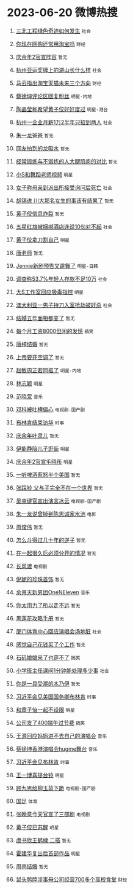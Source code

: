 # 2023-06-20 微博热搜 
1. [三北工程绿色奇迹如何发生](https://m.weibo.cn/search?containerid=100103type%3D1%26t%3D10%26q%3D%23%E4%B8%89%E5%8C%97%E5%B7%A5%E7%A8%8B%E7%BB%BF%E8%89%B2%E5%A5%87%E8%BF%B9%E5%A6%82%E4%BD%95%E5%8F%91%E7%94%9F%23&stream_entry_id=51&isnewpage=1&extparam=seat%3D1%26dgr%3D0%26stream_entry_id%3D51%26filter_type%3Drealtimehot%26c_type%3D51%26pos%3D0%26cate%3D10103%26display_time%3D1687208882%26pre_seqid%3D1687208882327027168195&luicode=10000011&lfid=106003type%3D25%26t%3D3%26disable_hot%3D1%26filter_type%3Drealtimehot) `社会` 

2. [你现在网购还常用淘宝吗](https://m.weibo.cn/search?containerid=100103type%3D1%26t%3D10%26q%3D%23%E4%BD%A0%E7%8E%B0%E5%9C%A8%E7%BD%91%E8%B4%AD%E8%BF%98%E5%B8%B8%E7%94%A8%E6%B7%98%E5%AE%9D%E5%90%97%23&stream_entry_id=31&isnewpage=1&extparam=seat%3D1%26q%3D%2523%25E4%25BD%25A0%25E7%258E%25B0%25E5%259C%25A8%25E7%25BD%2591%25E8%25B4%25AD%25E8%25BF%2598%25E5%25B8%25B8%25E7%2594%25A8%25E6%25B7%2598%25E5%25AE%259D%25E5%2590%2597%2523%26flag%3D2%26filter_type%3Drealtimehot%26pos%3D0%26dgr%3D0%26stream_entry_id%3D31%26band_rank%3D1%26lcate%3D5001%26realpos%3D1%26c_type%3D31%26cate%3D5001%26display_time%3D1687208882%26pre_seqid%3D1687208882327027168195&luicode=10000011&lfid=106003type%3D25%26t%3D3%26disable_hot%3D1%26filter_type%3Drealtimehot) `财经` 

3. [庆余年2官宣阵容](https://m.weibo.cn/search?containerid=100103type%3D1%26t%3D10%26q%3D%E5%BA%86%E4%BD%99%E5%B9%B42%E5%AE%98%E5%AE%A3%E9%98%B5%E5%AE%B9&stream_entry_id=31&isnewpage=1&extparam=seat%3D1%26q%3D%25E5%25BA%2586%25E4%25BD%2599%25E5%25B9%25B42%25E5%25AE%2598%25E5%25AE%25A3%25E9%2598%25B5%25E5%25AE%25B9%26flag%3D0%26filter_type%3Drealtimehot%26pos%3D1%26dgr%3D0%26stream_entry_id%3D31%26band_rank%3D2%26lcate%3D5001%26realpos%3D2%26c_type%3D31%26cate%3D5001%26display_time%3D1687208882%26pre_seqid%3D1687208882327027168195&luicode=10000011&lfid=106003type%3D25%26t%3D3%26disable_hot%3D1%26filter_type%3Drealtimehot) `暂无` 

4. [杭州亚运奖牌上的湖山长什么样](https://m.weibo.cn/search?containerid=100103type%3D1%26t%3D10%26q%3D%23%E6%9D%AD%E5%B7%9E%E4%BA%9A%E8%BF%90%E5%A5%96%E7%89%8C%E4%B8%8A%E7%9A%84%E6%B9%96%E5%B1%B1%E9%95%BF%E4%BB%80%E4%B9%88%E6%A0%B7%23&stream_entry_id=31&isnewpage=1&extparam=seat%3D1%26q%3D%2523%25E6%259D%25AD%25E5%25B7%259E%25E4%25BA%259A%25E8%25BF%2590%25E5%25A5%2596%25E7%2589%258C%25E4%25B8%258A%25E7%259A%2584%25E6%25B9%2596%25E5%25B1%25B1%25E9%2595%25BF%25E4%25BB%2580%25E4%25B9%2588%25E6%25A0%25B7%2523%26flag%3D0%26filter_type%3Drealtimehot%26pos%3D2%26dgr%3D0%26stream_entry_id%3D31%26band_rank%3D3%26lcate%3D5001%26realpos%3D3%26c_type%3D31%26cate%3D5001%26display_time%3D1687208882%26pre_seqid%3D1687208882327027168195&luicode=10000011&lfid=106003type%3D25%26t%3D3%26disable_hot%3D1%26filter_type%3Drealtimehot) `社会` 

5. [马云指出淘宝天猫未来三个方向](https://m.weibo.cn/search?containerid=100103type%3D1%26t%3D10%26q%3D%23%E9%A9%AC%E4%BA%91%E6%8C%87%E5%87%BA%E6%B7%98%E5%AE%9D%E5%A4%A9%E7%8C%AB%E6%9C%AA%E6%9D%A5%E4%B8%89%E4%B8%AA%E6%96%B9%E5%90%91%23&stream_entry_id=31&isnewpage=1&extparam=seat%3D1%26q%3D%2523%25E9%25A9%25AC%25E4%25BA%2591%25E6%258C%2587%25E5%2587%25BA%25E6%25B7%2598%25E5%25AE%259D%25E5%25A4%25A9%25E7%258C%25AB%25E6%259C%25AA%25E6%259D%25A5%25E4%25B8%2589%25E4%25B8%25AA%25E6%2596%25B9%25E5%2590%2591%2523%26flag%3D0%26filter_type%3Drealtimehot%26pos%3D3%26dgr%3D0%26stream_entry_id%3D31%26band_rank%3D4%26lcate%3D5001%26realpos%3D4%26c_type%3D31%26cate%3D5001%26display_time%3D1687208882%26pre_seqid%3D1687208882327027168195&luicode=10000011&lfid=106003type%3D25%26t%3D3%26disable_hot%3D1%26filter_type%3Drealtimehot) `财经` 

6. [蔡徐坤评论区回复粉丝](https://m.weibo.cn/search?containerid=100103type%3D1%26t%3D10%26q%3D%23%E8%94%A1%E5%BE%90%E5%9D%A4%E8%AF%84%E8%AE%BA%E5%8C%BA%E5%9B%9E%E5%A4%8D%E7%B2%89%E4%B8%9D%23&stream_entry_id=31&isnewpage=1&extparam=seat%3D1%26q%3D%2523%25E8%2594%25A1%25E5%25BE%2590%25E5%259D%25A4%25E8%25AF%2584%25E8%25AE%25BA%25E5%258C%25BA%25E5%259B%259E%25E5%25A4%258D%25E7%25B2%2589%25E4%25B8%259D%2523%26flag%3D16%26filter_type%3Drealtimehot%26pos%3D4%26dgr%3D0%26stream_entry_id%3D31%26band_rank%3D5%26lcate%3D5001%26realpos%3D5%26c_type%3D31%26cate%3D5001%26display_time%3D1687208882%26pre_seqid%3D1687208882327027168195&luicode=10000011&lfid=106003type%3D25%26t%3D3%26disable_hot%3D1%26filter_type%3Drealtimehot) `明星-内地` 

7. [陶晶莹称希望黄子佼好好度过](https://m.weibo.cn/search?containerid=100103type%3D1%26t%3D10%26q%3D%23%E9%99%B6%E6%99%B6%E8%8E%B9%E7%A7%B0%E5%B8%8C%E6%9C%9B%E9%BB%84%E5%AD%90%E4%BD%BC%E5%A5%BD%E5%A5%BD%E5%BA%A6%E8%BF%87%23&stream_entry_id=31&isnewpage=1&extparam=seat%3D1%26q%3D%2523%25E9%2599%25B6%25E6%2599%25B6%25E8%258E%25B9%25E7%25A7%25B0%25E5%25B8%258C%25E6%259C%259B%25E9%25BB%2584%25E5%25AD%2590%25E4%25BD%25BC%25E5%25A5%25BD%25E5%25A5%25BD%25E5%25BA%25A6%25E8%25BF%2587%2523%26flag%3D2%26filter_type%3Drealtimehot%26pos%3D5%26dgr%3D0%26stream_entry_id%3D31%26band_rank%3D6%26lcate%3D5001%26realpos%3D6%26c_type%3D31%26cate%3D5001%26display_time%3D1687208882%26pre_seqid%3D1687208882327027168195&luicode=10000011&lfid=106003type%3D25%26t%3D3%26disable_hot%3D1%26filter_type%3Drealtimehot) `明星-港台` 

8. [杭州一企业月薪1万2半年只招到两人](https://m.weibo.cn/search?containerid=100103type%3D1%26t%3D10%26q%3D%23%E6%9D%AD%E5%B7%9E%E4%B8%80%E4%BC%81%E4%B8%9A%E6%9C%88%E8%96%AA1%E4%B8%872%E5%8D%8A%E5%B9%B4%E5%8F%AA%E6%8B%9B%E5%88%B0%E4%B8%A4%E4%BA%BA%23&stream_entry_id=31&isnewpage=1&extparam=seat%3D1%26q%3D%2523%25E6%259D%25AD%25E5%25B7%259E%25E4%25B8%2580%25E4%25BC%2581%25E4%25B8%259A%25E6%259C%2588%25E8%2596%25AA1%25E4%25B8%25872%25E5%258D%258A%25E5%25B9%25B4%25E5%258F%25AA%25E6%258B%259B%25E5%2588%25B0%25E4%25B8%25A4%25E4%25BA%25BA%2523%26flag%3D0%26filter_type%3Drealtimehot%26pos%3D6%26dgr%3D0%26stream_entry_id%3D31%26band_rank%3D7%26lcate%3D5001%26realpos%3D7%26c_type%3D31%26cate%3D5001%26display_time%3D1687208882%26pre_seqid%3D1687208882327027168195&luicode=10000011&lfid=106003type%3D25%26t%3D3%26disable_hot%3D1%26filter_type%3Drealtimehot) `社会` 

9. [朱一龙爸爸](https://m.weibo.cn/search?containerid=100103type%3D1%26t%3D10%26q%3D%E6%9C%B1%E4%B8%80%E9%BE%99%E7%88%B8%E7%88%B8&stream_entry_id=31&isnewpage=1&extparam=seat%3D1%26q%3D%25E6%259C%25B1%25E4%25B8%2580%25E9%25BE%2599%25E7%2588%25B8%25E7%2588%25B8%26flag%3D16%26filter_type%3Drealtimehot%26pos%3D7%26dgr%3D0%26stream_entry_id%3D31%26band_rank%3D8%26lcate%3D5001%26realpos%3D8%26c_type%3D31%26cate%3D5001%26display_time%3D1687208882%26pre_seqid%3D1687208882327027168195&luicode=10000011&lfid=106003type%3D25%26t%3D3%26disable_hot%3D1%26filter_type%3Drealtimehot) `暂无` 

10. [网友拍到的龙吸水](https://m.weibo.cn/search?containerid=100103type%3D1%26t%3D10%26q%3D%E7%BD%91%E5%8F%8B%E6%8B%8D%E5%88%B0%E7%9A%84%E9%BE%99%E5%90%B8%E6%B0%B4&stream_entry_id=31&isnewpage=1&extparam=seat%3D1%26q%3D%25E7%25BD%2591%25E5%258F%258B%25E6%258B%258D%25E5%2588%25B0%25E7%259A%2584%25E9%25BE%2599%25E5%2590%25B8%25E6%25B0%25B4%26flag%3D0%26filter_type%3Drealtimehot%26pos%3D8%26dgr%3D0%26stream_entry_id%3D31%26band_rank%3D9%26lcate%3D5001%26realpos%3D9%26c_type%3D31%26cate%3D5001%26display_time%3D1687208882%26pre_seqid%3D1687208882327027168195&luicode=10000011&lfid=106003type%3D25%26t%3D3%26disable_hot%3D1%26filter_type%3Drealtimehot) `暂无` 

11. [经常锻炼与不锻炼的人大腿肌肉的对比](https://m.weibo.cn/search?containerid=100103type%3D1%26t%3D10%26q%3D%E7%BB%8F%E5%B8%B8%E9%94%BB%E7%82%BC%E4%B8%8E%E4%B8%8D%E9%94%BB%E7%82%BC%E7%9A%84%E4%BA%BA%E5%A4%A7%E8%85%BF%E8%82%8C%E8%82%89%E7%9A%84%E5%AF%B9%E6%AF%94&stream_entry_id=31&isnewpage=1&extparam=seat%3D1%26q%3D%25E7%25BB%258F%25E5%25B8%25B8%25E9%2594%25BB%25E7%2582%25BC%25E4%25B8%258E%25E4%25B8%258D%25E9%2594%25BB%25E7%2582%25BC%25E7%259A%2584%25E4%25BA%25BA%25E5%25A4%25A7%25E8%2585%25BF%25E8%2582%258C%25E8%2582%2589%25E7%259A%2584%25E5%25AF%25B9%25E6%25AF%2594%26flag%3D0%26filter_type%3Drealtimehot%26pos%3D9%26dgr%3D0%26stream_entry_id%3D31%26band_rank%3D10%26lcate%3D5001%26realpos%3D10%26c_type%3D31%26cate%3D5001%26display_time%3D1687208882%26pre_seqid%3D1687208882327027168195&luicode=10000011&lfid=106003type%3D25%26t%3D3%26disable_hot%3D1%26filter_type%3Drealtimehot) `暂无` 

12. [小S和舞蹈老师视频](https://m.weibo.cn/search?containerid=100103type%3D1%26t%3D10%26q%3D%23%E5%B0%8FS%E5%92%8C%E8%88%9E%E8%B9%88%E8%80%81%E5%B8%88%E8%A7%86%E9%A2%91%23&stream_entry_id=31&isnewpage=1&extparam=seat%3D1%26q%3D%2523%25E5%25B0%258FS%25E5%2592%258C%25E8%2588%259E%25E8%25B9%2588%25E8%2580%2581%25E5%25B8%2588%25E8%25A7%2586%25E9%25A2%2591%2523%26flag%3D2%26filter_type%3Drealtimehot%26pos%3D10%26dgr%3D0%26stream_entry_id%3D31%26band_rank%3D11%26lcate%3D5001%26realpos%3D11%26c_type%3D31%26cate%3D5001%26display_time%3D1687208882%26pre_seqid%3D1687208882327027168195&luicode=10000011&lfid=106003type%3D25%26t%3D3%26disable_hot%3D1%26filter_type%3Drealtimehot) `明星` 

13. [女子称母亲到派出所接受询问后死亡](https://m.weibo.cn/search?containerid=100103type%3D1%26t%3D10%26q%3D%23%E5%A5%B3%E5%AD%90%E7%A7%B0%E6%AF%8D%E4%BA%B2%E5%88%B0%E6%B4%BE%E5%87%BA%E6%89%80%E6%8E%A5%E5%8F%97%E8%AF%A2%E9%97%AE%E5%90%8E%E6%AD%BB%E4%BA%A1%23&stream_entry_id=31&isnewpage=1&extparam=seat%3D1%26q%3D%2523%25E5%25A5%25B3%25E5%25AD%2590%25E7%25A7%25B0%25E6%25AF%258D%25E4%25BA%25B2%25E5%2588%25B0%25E6%25B4%25BE%25E5%2587%25BA%25E6%2589%2580%25E6%258E%25A5%25E5%258F%2597%25E8%25AF%25A2%25E9%2597%25AE%25E5%2590%258E%25E6%25AD%25BB%25E4%25BA%25A1%2523%26flag%3D0%26filter_type%3Drealtimehot%26pos%3D11%26dgr%3D0%26stream_entry_id%3D31%26band_rank%3D12%26lcate%3D5001%26realpos%3D12%26c_type%3D31%26cate%3D5001%26display_time%3D1687208882%26pre_seqid%3D1687208882327027168195&luicode=10000011&lfid=106003type%3D25%26t%3D3%26disable_hot%3D1%26filter_type%3Drealtimehot) `社会` 

14. [胡锡进 川大那名女生的事该有结果了](https://m.weibo.cn/search?containerid=100103type%3D1%26t%3D10%26q%3D%E8%83%A1%E9%94%A1%E8%BF%9B+%E5%B7%9D%E5%A4%A7%E9%82%A3%E5%90%8D%E5%A5%B3%E7%94%9F%E7%9A%84%E4%BA%8B%E8%AF%A5%E6%9C%89%E7%BB%93%E6%9E%9C%E4%BA%86&stream_entry_id=31&isnewpage=1&extparam=seat%3D1%26q%3D%25E8%2583%25A1%25E9%2594%25A1%25E8%25BF%259B%2520%25E5%25B7%259D%25E5%25A4%25A7%25E9%2582%25A3%25E5%2590%258D%25E5%25A5%25B3%25E7%2594%259F%25E7%259A%2584%25E4%25BA%258B%25E8%25AF%25A5%25E6%259C%2589%25E7%25BB%2593%25E6%259E%259C%25E4%25BA%2586%26flag%3D0%26filter_type%3Drealtimehot%26pos%3D12%26dgr%3D0%26stream_entry_id%3D31%26band_rank%3D13%26lcate%3D5001%26realpos%3D13%26c_type%3D31%26cate%3D5001%26display_time%3D1687208882%26pre_seqid%3D1687208882327027168195&luicode=10000011&lfid=106003type%3D25%26t%3D3%26disable_hot%3D1%26filter_type%3Drealtimehot) `暂无` 

15. [黄子佼信息炸裂](https://m.weibo.cn/search?containerid=100103type%3D1%26t%3D10%26q%3D%E9%BB%84%E5%AD%90%E4%BD%BC%E4%BF%A1%E6%81%AF%E7%82%B8%E8%A3%82&stream_entry_id=31&isnewpage=1&extparam=seat%3D1%26q%3D%25E9%25BB%2584%25E5%25AD%2590%25E4%25BD%25BC%25E4%25BF%25A1%25E6%2581%25AF%25E7%2582%25B8%25E8%25A3%2582%26flag%3D2%26filter_type%3Drealtimehot%26pos%3D13%26dgr%3D0%26stream_entry_id%3D31%26band_rank%3D14%26lcate%3D5001%26realpos%3D14%26c_type%3D31%26cate%3D5001%26display_time%3D1687208882%26pre_seqid%3D1687208882327027168195&luicode=10000011&lfid=106003type%3D25%26t%3D3%26disable_hot%3D1%26filter_type%3Drealtimehot) `暂无` 

16. [五星红旗被捆绑酒店连说10句对不起](https://m.weibo.cn/search?containerid=100103type%3D1%26t%3D10%26q%3D%23%E4%BA%94%E6%98%9F%E7%BA%A2%E6%97%97%E8%A2%AB%E6%8D%86%E7%BB%91%E9%85%92%E5%BA%97%E8%BF%9E%E8%AF%B410%E5%8F%A5%E5%AF%B9%E4%B8%8D%E8%B5%B7%23&stream_entry_id=31&isnewpage=1&extparam=seat%3D1%26q%3D%2523%25E4%25BA%2594%25E6%2598%259F%25E7%25BA%25A2%25E6%2597%2597%25E8%25A2%25AB%25E6%258D%2586%25E7%25BB%2591%25E9%2585%2592%25E5%25BA%2597%25E8%25BF%259E%25E8%25AF%25B410%25E5%258F%25A5%25E5%25AF%25B9%25E4%25B8%258D%25E8%25B5%25B7%2523%26flag%3D0%26filter_type%3Drealtimehot%26pos%3D14%26dgr%3D0%26stream_entry_id%3D31%26band_rank%3D15%26lcate%3D5001%26realpos%3D15%26c_type%3D31%26cate%3D5001%26display_time%3D1687208882%26pre_seqid%3D1687208882327027168195&luicode=10000011&lfid=106003type%3D25%26t%3D3%26disable_hot%3D1%26filter_type%3Drealtimehot) `社会` 

17. [黄子佼拿刀割自己](https://m.weibo.cn/search?containerid=100103type%3D1%26t%3D10%26q%3D%23%E9%BB%84%E5%AD%90%E4%BD%BC%E6%8B%BF%E5%88%80%E5%89%B2%E8%87%AA%E5%B7%B1%23&stream_entry_id=31&isnewpage=1&extparam=seat%3D1%26q%3D%2523%25E9%25BB%2584%25E5%25AD%2590%25E4%25BD%25BC%25E6%258B%25BF%25E5%2588%2580%25E5%2589%25B2%25E8%2587%25AA%25E5%25B7%25B1%2523%26flag%3D0%26filter_type%3Drealtimehot%26pos%3D15%26dgr%3D0%26stream_entry_id%3D31%26band_rank%3D16%26lcate%3D5001%26realpos%3D16%26c_type%3D31%26cate%3D5001%26display_time%3D1687208882%26pre_seqid%3D1687208882327027168195&luicode=10000011&lfid=106003type%3D25%26t%3D3%26disable_hot%3D1%26filter_type%3Drealtimehot) `明星` 

18. [唐老师](https://m.weibo.cn/search?containerid=100103type%3D1%26t%3D10%26q%3D%E5%94%90%E8%80%81%E5%B8%88&stream_entry_id=31&isnewpage=1&extparam=seat%3D1%26q%3D%25E5%2594%2590%25E8%2580%2581%25E5%25B8%2588%26flag%3D2%26filter_type%3Drealtimehot%26pos%3D16%26dgr%3D0%26stream_entry_id%3D31%26band_rank%3D17%26lcate%3D5001%26realpos%3D17%26c_type%3D31%26cate%3D5001%26display_time%3D1687208882%26pre_seqid%3D1687208882327027168195&luicode=10000011&lfid=106003type%3D25%26t%3D3%26disable_hot%3D1%26filter_type%3Drealtimehot) `暂无` 

19. [Jennie新剧预告又跳舞了](https://m.weibo.cn/search?containerid=100103type%3D1%26t%3D10%26q%3D%23Jennie%E6%96%B0%E5%89%A7%E9%A2%84%E5%91%8A%E5%8F%88%E8%B7%B3%E8%88%9E%E4%BA%86%23&stream_entry_id=31&isnewpage=1&extparam=seat%3D1%26q%3D%2523Jennie%25E6%2596%25B0%25E5%2589%25A7%25E9%25A2%2584%25E5%2591%258A%25E5%258F%2588%25E8%25B7%25B3%25E8%2588%259E%25E4%25BA%2586%2523%26flag%3D0%26filter_type%3Drealtimehot%26pos%3D17%26dgr%3D0%26stream_entry_id%3D31%26band_rank%3D18%26lcate%3D5001%26realpos%3D18%26c_type%3D31%26cate%3D5001%26display_time%3D1687208882%26pre_seqid%3D1687208882327027168195&luicode=10000011&lfid=106003type%3D25%26t%3D3%26disable_hot%3D1%26filter_type%3Drealtimehot) `明星-日韩` 

20. [调查称53.7%年轻人存款不足10万](https://m.weibo.cn/search?containerid=100103type%3D1%26t%3D10%26q%3D%23%E8%B0%83%E6%9F%A5%E7%A7%B053.7%25%E5%B9%B4%E8%BD%BB%E4%BA%BA%E5%AD%98%E6%AC%BE%E4%B8%8D%E8%B6%B310%E4%B8%87%23&stream_entry_id=31&isnewpage=1&extparam=seat%3D1%26q%3D%2523%25E8%25B0%2583%25E6%259F%25A5%25E7%25A7%25B053.7%2525%25E5%25B9%25B4%25E8%25BD%25BB%25E4%25BA%25BA%25E5%25AD%2598%25E6%25AC%25BE%25E4%25B8%258D%25E8%25B6%25B310%25E4%25B8%2587%2523%26flag%3D0%26filter_type%3Drealtimehot%26pos%3D18%26dgr%3D0%26stream_entry_id%3D31%26band_rank%3D19%26lcate%3D5001%26realpos%3D19%26c_type%3D31%26cate%3D5001%26display_time%3D1687208882%26pre_seqid%3D1687208882327027168195&luicode=10000011&lfid=106003type%3D25%26t%3D3%26disable_hot%3D1%26filter_type%3Drealtimehot) `社会` 

21. [大S工作室回应吸毒指控](https://m.weibo.cn/search?containerid=100103type%3D1%26t%3D10%26q%3D%23%E5%A4%A7S%E5%B7%A5%E4%BD%9C%E5%AE%A4%E5%9B%9E%E5%BA%94%E5%90%B8%E6%AF%92%E6%8C%87%E6%8E%A7%23&stream_entry_id=31&isnewpage=1&extparam=seat%3D1%26q%3D%2523%25E5%25A4%25A7S%25E5%25B7%25A5%25E4%25BD%259C%25E5%25AE%25A4%25E5%259B%259E%25E5%25BA%2594%25E5%2590%25B8%25E6%25AF%2592%25E6%258C%2587%25E6%258E%25A7%2523%26flag%3D2%26filter_type%3Drealtimehot%26pos%3D19%26dgr%3D0%26stream_entry_id%3D31%26band_rank%3D20%26lcate%3D5001%26realpos%3D20%26c_type%3D31%26cate%3D5001%26display_time%3D1687208882%26pre_seqid%3D1687208882327027168195&luicode=10000011&lfid=106003type%3D25%26t%3D3%26disable_hot%3D1%26filter_type%3Drealtimehot) `明星` 

22. [澳大利亚一男子持刀入室抢劫被奸杀](https://m.weibo.cn/search?containerid=100103type%3D1%26t%3D10%26q%3D%23%E6%BE%B3%E5%A4%A7%E5%88%A9%E4%BA%9A%E4%B8%80%E7%94%B7%E5%AD%90%E6%8C%81%E5%88%80%E5%85%A5%E5%AE%A4%E6%8A%A2%E5%8A%AB%E8%A2%AB%E5%A5%B8%E6%9D%80%23&stream_entry_id=31&isnewpage=1&extparam=seat%3D1%26q%3D%2523%25E6%25BE%25B3%25E5%25A4%25A7%25E5%2588%25A9%25E4%25BA%259A%25E4%25B8%2580%25E7%2594%25B7%25E5%25AD%2590%25E6%258C%2581%25E5%2588%2580%25E5%2585%25A5%25E5%25AE%25A4%25E6%258A%25A2%25E5%258A%25AB%25E8%25A2%25AB%25E5%25A5%25B8%25E6%259D%2580%2523%26flag%3D0%26filter_type%3Drealtimehot%26pos%3D20%26dgr%3D0%26stream_entry_id%3D31%26band_rank%3D21%26lcate%3D5001%26realpos%3D21%26c_type%3D31%26cate%3D5001%26display_time%3D1687208882%26pre_seqid%3D1687208882327027168195&luicode=10000011&lfid=106003type%3D25%26t%3D3%26disable_hot%3D1%26filter_type%3Drealtimehot) `社会` 

23. [结婚五年面相都变了](https://m.weibo.cn/search?containerid=100103type%3D1%26t%3D10%26q%3D%E7%BB%93%E5%A9%9A%E4%BA%94%E5%B9%B4%E9%9D%A2%E7%9B%B8%E9%83%BD%E5%8F%98%E4%BA%86&stream_entry_id=31&isnewpage=1&extparam=seat%3D1%26q%3D%25E7%25BB%2593%25E5%25A9%259A%25E4%25BA%2594%25E5%25B9%25B4%25E9%259D%25A2%25E7%259B%25B8%25E9%2583%25BD%25E5%258F%2598%25E4%25BA%2586%26flag%3D0%26filter_type%3Drealtimehot%26pos%3D21%26dgr%3D0%26stream_entry_id%3D31%26band_rank%3D22%26lcate%3D5001%26realpos%3D22%26c_type%3D31%26cate%3D5001%26display_time%3D1687208882%26pre_seqid%3D1687208882327027168195&luicode=10000011&lfid=106003type%3D25%26t%3D3%26disable_hot%3D1%26filter_type%3Drealtimehot) `暂无` 

24. [每个月工资8000但闲的发慌](https://m.weibo.cn/search?containerid=100103type%3D1%26t%3D10%26q%3D%23%E6%AF%8F%E4%B8%AA%E6%9C%88%E5%B7%A5%E8%B5%848000%E4%BD%86%E9%97%B2%E7%9A%84%E5%8F%91%E6%85%8C%23&stream_entry_id=31&isnewpage=1&extparam=seat%3D1%26q%3D%2523%25E6%25AF%258F%25E4%25B8%25AA%25E6%259C%2588%25E5%25B7%25A5%25E8%25B5%25848000%25E4%25BD%2586%25E9%2597%25B2%25E7%259A%2584%25E5%258F%2591%25E6%2585%258C%2523%26flag%3D0%26filter_type%3Drealtimehot%26pos%3D22%26dgr%3D0%26stream_entry_id%3D31%26band_rank%3D23%26lcate%3D5001%26realpos%3D23%26c_type%3D31%26cate%3D5001%26display_time%3D1687208882%26pre_seqid%3D1687208882327027168195&luicode=10000011&lfid=106003type%3D25%26t%3D3%26disable_hot%3D1%26filter_type%3Drealtimehot) `搞笑` 

25. [唐梓结婚](https://m.weibo.cn/search?containerid=100103type%3D1%26t%3D10%26q%3D%E5%94%90%E6%A2%93%E7%BB%93%E5%A9%9A&stream_entry_id=31&isnewpage=1&extparam=seat%3D1%26q%3D%25E5%2594%2590%25E6%25A2%2593%25E7%25BB%2593%25E5%25A9%259A%26flag%3D0%26filter_type%3Drealtimehot%26pos%3D23%26dgr%3D0%26stream_entry_id%3D31%26band_rank%3D24%26lcate%3D5001%26realpos%3D24%26c_type%3D31%26cate%3D5001%26display_time%3D1687208882%26pre_seqid%3D1687208882327027168195&luicode=10000011&lfid=106003type%3D25%26t%3D3%26disable_hot%3D1%26filter_type%3Drealtimehot) `暂无` 

26. [上帝要开空调了](https://m.weibo.cn/search?containerid=100103type%3D1%26t%3D10%26q%3D%E4%B8%8A%E5%B8%9D%E8%A6%81%E5%BC%80%E7%A9%BA%E8%B0%83%E4%BA%86&stream_entry_id=31&isnewpage=1&extparam=seat%3D1%26q%3D%25E4%25B8%258A%25E5%25B8%259D%25E8%25A6%2581%25E5%25BC%2580%25E7%25A9%25BA%25E8%25B0%2583%25E4%25BA%2586%26flag%3D0%26filter_type%3Drealtimehot%26pos%3D24%26dgr%3D0%26stream_entry_id%3D31%26band_rank%3D25%26lcate%3D5001%26realpos%3D25%26c_type%3D31%26cate%3D5001%26display_time%3D1687208882%26pre_seqid%3D1687208882327027168195&luicode=10000011&lfid=106003type%3D25%26t%3D3%26disable_hot%3D1%26filter_type%3Drealtimehot) `暂无` 

27. [赵敏周芷若同框了](https://m.weibo.cn/search?containerid=100103type%3D1%26t%3D10%26q%3D%23%E8%B5%B5%E6%95%8F%E5%91%A8%E8%8A%B7%E8%8B%A5%E5%90%8C%E6%A1%86%E4%BA%86%23&stream_entry_id=31&isnewpage=1&extparam=seat%3D1%26q%3D%2523%25E8%25B5%25B5%25E6%2595%258F%25E5%2591%25A8%25E8%258A%25B7%25E8%258B%25A5%25E5%2590%258C%25E6%25A1%2586%25E4%25BA%2586%2523%26flag%3D0%26filter_type%3Drealtimehot%26pos%3D25%26dgr%3D0%26stream_entry_id%3D31%26band_rank%3D26%26lcate%3D5001%26realpos%3D26%26c_type%3D31%26cate%3D5001%26display_time%3D1687208882%26pre_seqid%3D1687208882327027168195&luicode=10000011&lfid=106003type%3D25%26t%3D3%26disable_hot%3D1%26filter_type%3Drealtimehot) `明星-内地` 

28. [林志颖](https://m.weibo.cn/search?containerid=100103type%3D1%26t%3D10%26q%3D%E6%9E%97%E5%BF%97%E9%A2%96&stream_entry_id=31&isnewpage=1&extparam=seat%3D1%26q%3D%25E6%259E%2597%25E5%25BF%2597%25E9%25A2%2596%26flag%3D0%26filter_type%3Drealtimehot%26pos%3D26%26dgr%3D0%26stream_entry_id%3D31%26band_rank%3D27%26lcate%3D5001%26realpos%3D27%26c_type%3D31%26cate%3D5001%26display_time%3D1687208882%26pre_seqid%3D1687208882327027168195&luicode=10000011&lfid=106003type%3D25%26t%3D3%26disable_hot%3D1%26filter_type%3Drealtimehot) `明星` 

29. [范晓萱](https://m.weibo.cn/search?containerid=100103type%3D1%26t%3D10%26q%3D%E8%8C%83%E6%99%93%E8%90%B1&stream_entry_id=31&isnewpage=1&extparam=seat%3D1%26q%3D%25E8%258C%2583%25E6%2599%2593%25E8%2590%25B1%26flag%3D0%26filter_type%3Drealtimehot%26pos%3D27%26dgr%3D0%26stream_entry_id%3D31%26band_rank%3D28%26lcate%3D5001%26realpos%3D28%26c_type%3D31%26cate%3D5001%26display_time%3D1687208882%26pre_seqid%3D1687208882327027168195&luicode=10000011&lfid=106003type%3D25%26t%3D3%26disable_hot%3D1%26filter_type%3Drealtimehot) `音乐` 

30. [邓科被吐槽偏心](https://m.weibo.cn/search?containerid=100103type%3D1%26t%3D10%26q%3D%23%E9%82%93%E7%A7%91%E8%A2%AB%E5%90%90%E6%A7%BD%E5%81%8F%E5%BF%83%23&stream_entry_id=31&isnewpage=1&extparam=seat%3D1%26q%3D%2523%25E9%2582%2593%25E7%25A7%2591%25E8%25A2%25AB%25E5%2590%2590%25E6%25A7%25BD%25E5%2581%258F%25E5%25BF%2583%2523%26flag%3D0%26filter_type%3Drealtimehot%26pos%3D28%26dgr%3D0%26stream_entry_id%3D31%26band_rank%3D29%26lcate%3D5001%26realpos%3D29%26c_type%3D31%26cate%3D5001%26display_time%3D1687208882%26pre_seqid%3D1687208882327027168195&luicode=10000011&lfid=106003type%3D25%26t%3D3%26disable_hot%3D1%26filter_type%3Drealtimehot) `电视剧-国产剧` 

31. [布林肯结束访华](https://m.weibo.cn/search?containerid=100103type%3D1%26t%3D10%26q%3D%23%E5%B8%83%E6%9E%97%E8%82%AF%E7%BB%93%E6%9D%9F%E8%AE%BF%E5%8D%8E%23&stream_entry_id=31&isnewpage=1&extparam=seat%3D1%26q%3D%2523%25E5%25B8%2583%25E6%259E%2597%25E8%2582%25AF%25E7%25BB%2593%25E6%259D%259F%25E8%25AE%25BF%25E5%258D%258E%2523%26flag%3D0%26filter_type%3Drealtimehot%26pos%3D29%26dgr%3D0%26stream_entry_id%3D31%26band_rank%3D30%26lcate%3D5001%26realpos%3D30%26c_type%3D31%26cate%3D5001%26display_time%3D1687208882%26pre_seqid%3D1687208882327027168195&luicode=10000011&lfid=106003type%3D25%26t%3D3%26disable_hot%3D1%26filter_type%3Drealtimehot) `时事` 

32. [庆余年叶灵儿](https://m.weibo.cn/search?containerid=100103type%3D1%26t%3D10%26q%3D%E5%BA%86%E4%BD%99%E5%B9%B4%E5%8F%B6%E7%81%B5%E5%84%BF&stream_entry_id=31&isnewpage=1&extparam=seat%3D1%26q%3D%25E5%25BA%2586%25E4%25BD%2599%25E5%25B9%25B4%25E5%258F%25B6%25E7%2581%25B5%25E5%2584%25BF%26flag%3D0%26filter_type%3Drealtimehot%26pos%3D30%26dgr%3D0%26stream_entry_id%3D31%26band_rank%3D31%26lcate%3D5001%26realpos%3D31%26c_type%3D31%26cate%3D5001%26display_time%3D1687208882%26pre_seqid%3D1687208882327027168195&luicode=10000011&lfid=106003type%3D25%26t%3D3%26disable_hot%3D1%26filter_type%3Drealtimehot) `暂无` 

33. [伊能静陪儿子逛街](https://m.weibo.cn/search?containerid=100103type%3D1%26t%3D10%26q%3D%23%E4%BC%8A%E8%83%BD%E9%9D%99%E9%99%AA%E5%84%BF%E5%AD%90%E9%80%9B%E8%A1%97%23&stream_entry_id=31&isnewpage=1&extparam=seat%3D1%26q%3D%2523%25E4%25BC%258A%25E8%2583%25BD%25E9%259D%2599%25E9%2599%25AA%25E5%2584%25BF%25E5%25AD%2590%25E9%2580%259B%25E8%25A1%2597%2523%26flag%3D0%26filter_type%3Drealtimehot%26pos%3D31%26dgr%3D0%26stream_entry_id%3D31%26band_rank%3D32%26lcate%3D5001%26realpos%3D32%26c_type%3D31%26cate%3D5001%26display_time%3D1687208882%26pre_seqid%3D1687208882327027168195&luicode=10000011&lfid=106003type%3D25%26t%3D3%26disable_hot%3D1%26filter_type%3Drealtimehot) `明星` 

34. [庆余年2官宣毛晓彤](https://m.weibo.cn/search?containerid=100103type%3D1%26t%3D10%26q%3D%23%E5%BA%86%E4%BD%99%E5%B9%B42%E5%AE%98%E5%AE%A3%E6%AF%9B%E6%99%93%E5%BD%A4%23&stream_entry_id=31&isnewpage=1&extparam=seat%3D1%26q%3D%2523%25E5%25BA%2586%25E4%25BD%2599%25E5%25B9%25B42%25E5%25AE%2598%25E5%25AE%25A3%25E6%25AF%259B%25E6%2599%2593%25E5%25BD%25A4%2523%26flag%3D0%26filter_type%3Drealtimehot%26pos%3D32%26dgr%3D0%26stream_entry_id%3D31%26band_rank%3D33%26lcate%3D5001%26realpos%3D33%26c_type%3D31%26cate%3D5001%26display_time%3D1687208882%26pre_seqid%3D1687208882327027168195&luicode=10000011&lfid=106003type%3D25%26t%3D3%26disable_hot%3D1%26filter_type%3Drealtimehot) `明星` 

35. [一听啤酒惹怒半个美国](https://m.weibo.cn/search?containerid=100103type%3D1%26t%3D10%26q%3D%E4%B8%80%E5%90%AC%E5%95%A4%E9%85%92%E6%83%B9%E6%80%92%E5%8D%8A%E4%B8%AA%E7%BE%8E%E5%9B%BD&stream_entry_id=31&isnewpage=1&extparam=seat%3D1%26q%3D%25E4%25B8%2580%25E5%2590%25AC%25E5%2595%25A4%25E9%2585%2592%25E6%2583%25B9%25E6%2580%2592%25E5%258D%258A%25E4%25B8%25AA%25E7%25BE%258E%25E5%259B%25BD%26flag%3D0%26filter_type%3Drealtimehot%26pos%3D33%26dgr%3D0%26stream_entry_id%3D31%26band_rank%3D34%26lcate%3D5001%26realpos%3D34%26c_type%3D31%26cate%3D5001%26display_time%3D1687208882%26pre_seqid%3D1687208882327027168195&luicode=10000011&lfid=106003type%3D25%26t%3D3%26disable_hot%3D1%26filter_type%3Drealtimehot) `暂无` 

36. [张踩铃 父与子完全不在一个世界](https://m.weibo.cn/search?containerid=100103type%3D1%26t%3D10%26q%3D%E5%BC%A0%E8%B8%A9%E9%93%83+%E7%88%B6%E4%B8%8E%E5%AD%90%E5%AE%8C%E5%85%A8%E4%B8%8D%E5%9C%A8%E4%B8%80%E4%B8%AA%E4%B8%96%E7%95%8C&stream_entry_id=31&isnewpage=1&extparam=seat%3D1%26q%3D%25E5%25BC%25A0%25E8%25B8%25A9%25E9%2593%2583%2520%25E7%2588%25B6%25E4%25B8%258E%25E5%25AD%2590%25E5%25AE%258C%25E5%2585%25A8%25E4%25B8%258D%25E5%259C%25A8%25E4%25B8%2580%25E4%25B8%25AA%25E4%25B8%2596%25E7%2595%258C%26flag%3D0%26filter_type%3Drealtimehot%26pos%3D34%26dgr%3D0%26stream_entry_id%3D31%26band_rank%3D35%26lcate%3D5001%26realpos%3D35%26c_type%3D31%26cate%3D5001%26display_time%3D1687208882%26pre_seqid%3D1687208882327027168195&luicode=10000011&lfid=106003type%3D25%26t%3D3%26disable_hot%3D1%26filter_type%3Drealtimehot) `暂无` 

37. [吴幸键官宣出演言冰云](https://m.weibo.cn/search?containerid=100103type%3D1%26t%3D10%26q%3D%23%E5%90%B4%E5%B9%B8%E9%94%AE%E5%AE%98%E5%AE%A3%E5%87%BA%E6%BC%94%E8%A8%80%E5%86%B0%E4%BA%91%23&stream_entry_id=31&isnewpage=1&extparam=seat%3D1%26q%3D%2523%25E5%2590%25B4%25E5%25B9%25B8%25E9%2594%25AE%25E5%25AE%2598%25E5%25AE%25A3%25E5%2587%25BA%25E6%25BC%2594%25E8%25A8%2580%25E5%2586%25B0%25E4%25BA%2591%2523%26flag%3D0%26filter_type%3Drealtimehot%26pos%3D35%26dgr%3D0%26stream_entry_id%3D31%26band_rank%3D36%26lcate%3D5001%26realpos%3D36%26c_type%3D31%26cate%3D5001%26display_time%3D1687208882%26pre_seqid%3D1687208882327027168195&luicode=10000011&lfid=106003type%3D25%26t%3D3%26disable_hot%3D1%26filter_type%3Drealtimehot) `电视剧-国产剧` 

38. [朱一龙说曾掉到陈思诚家水池](https://m.weibo.cn/search?containerid=100103type%3D1%26t%3D10%26q%3D%23%E6%9C%B1%E4%B8%80%E9%BE%99%E8%AF%B4%E6%9B%BE%E6%8E%89%E5%88%B0%E9%99%88%E6%80%9D%E8%AF%9A%E5%AE%B6%E6%B0%B4%E6%B1%A0%23&stream_entry_id=31&isnewpage=1&extparam=seat%3D1%26q%3D%2523%25E6%259C%25B1%25E4%25B8%2580%25E9%25BE%2599%25E8%25AF%25B4%25E6%259B%25BE%25E6%258E%2589%25E5%2588%25B0%25E9%2599%2588%25E6%2580%259D%25E8%25AF%259A%25E5%25AE%25B6%25E6%25B0%25B4%25E6%25B1%25A0%2523%26flag%3D0%26filter_type%3Drealtimehot%26pos%3D36%26dgr%3D0%26stream_entry_id%3D31%26band_rank%3D37%26lcate%3D5001%26realpos%3D37%26c_type%3D31%26cate%3D5001%26display_time%3D1687208882%26pre_seqid%3D1687208882327027168195&luicode=10000011&lfid=106003type%3D25%26t%3D3%26disable_hot%3D1%26filter_type%3Drealtimehot) `电影` 

39. [周俊伟](https://m.weibo.cn/search?containerid=100103type%3D1%26t%3D10%26q%3D%E5%91%A8%E4%BF%8A%E4%BC%9F&stream_entry_id=31&isnewpage=1&extparam=seat%3D1%26q%3D%25E5%2591%25A8%25E4%25BF%258A%25E4%25BC%259F%26flag%3D0%26filter_type%3Drealtimehot%26pos%3D37%26dgr%3D0%26stream_entry_id%3D31%26band_rank%3D38%26lcate%3D5001%26realpos%3D38%26c_type%3D31%26cate%3D5001%26display_time%3D1687208882%26pre_seqid%3D1687208882327027168195&luicode=10000011&lfid=106003type%3D25%26t%3D3%26disable_hot%3D1%26filter_type%3Drealtimehot) `暂无` 

40. [怎么斗得过几十年的逆子](https://m.weibo.cn/search?containerid=100103type%3D1%26t%3D10%26q%3D%E6%80%8E%E4%B9%88%E6%96%97%E5%BE%97%E8%BF%87%E5%87%A0%E5%8D%81%E5%B9%B4%E7%9A%84%E9%80%86%E5%AD%90&stream_entry_id=31&isnewpage=1&extparam=seat%3D1%26q%3D%25E6%2580%258E%25E4%25B9%2588%25E6%2596%2597%25E5%25BE%2597%25E8%25BF%2587%25E5%2587%25A0%25E5%258D%2581%25E5%25B9%25B4%25E7%259A%2584%25E9%2580%2586%25E5%25AD%2590%26flag%3D1%26filter_type%3Drealtimehot%26pos%3D38%26dgr%3D0%26stream_entry_id%3D31%26band_rank%3D39%26lcate%3D5001%26realpos%3D39%26c_type%3D31%26cate%3D5001%26display_time%3D1687208882%26pre_seqid%3D1687208882327027168195&luicode=10000011&lfid=106003type%3D25%26t%3D3%26disable_hot%3D1%26filter_type%3Drealtimehot) `暂无` 

41. [在一起很久后必须分开的情况](https://m.weibo.cn/search?containerid=100103type%3D1%26t%3D10%26q%3D%E5%9C%A8%E4%B8%80%E8%B5%B7%E5%BE%88%E4%B9%85%E5%90%8E%E5%BF%85%E9%A1%BB%E5%88%86%E5%BC%80%E7%9A%84%E6%83%85%E5%86%B5&stream_entry_id=31&isnewpage=1&extparam=seat%3D1%26q%3D%25E5%259C%25A8%25E4%25B8%2580%25E8%25B5%25B7%25E5%25BE%2588%25E4%25B9%2585%25E5%2590%258E%25E5%25BF%2585%25E9%25A1%25BB%25E5%2588%2586%25E5%25BC%2580%25E7%259A%2584%25E6%2583%2585%25E5%2586%25B5%26flag%3D0%26filter_type%3Drealtimehot%26pos%3D39%26dgr%3D0%26stream_entry_id%3D31%26band_rank%3D40%26lcate%3D5001%26realpos%3D40%26c_type%3D31%26cate%3D5001%26display_time%3D1687208882%26pre_seqid%3D1687208882327027168195&luicode=10000011&lfid=106003type%3D25%26t%3D3%26disable_hot%3D1%26filter_type%3Drealtimehot) `暂无` 

42. [长风渡](https://m.weibo.cn/search?containerid=100103type%3D1%26t%3D10%26q%3D%E9%95%BF%E9%A3%8E%E6%B8%A1&stream_entry_id=31&isnewpage=1&extparam=seat%3D1%26q%3D%25E9%2595%25BF%25E9%25A3%258E%25E6%25B8%25A1%26flag%3D0%26filter_type%3Drealtimehot%26pos%3D40%26dgr%3D0%26stream_entry_id%3D31%26band_rank%3D41%26lcate%3D5001%26realpos%3D41%26c_type%3D31%26cate%3D5001%26display_time%3D1687208882%26pre_seqid%3D1687208882327027168195&luicode=10000011&lfid=106003type%3D25%26t%3D3%26disable_hot%3D1%26filter_type%3Drealtimehot) `电视剧` 

43. [倪妮的珍珠首饰](https://m.weibo.cn/search?containerid=100103type%3D1%26t%3D10%26q%3D%E5%80%AA%E5%A6%AE%E7%9A%84%E7%8F%8D%E7%8F%A0%E9%A6%96%E9%A5%B0&stream_entry_id=31&isnewpage=1&extparam=seat%3D1%26q%3D%25E5%2580%25AA%25E5%25A6%25AE%25E7%259A%2584%25E7%258F%258D%25E7%258F%25A0%25E9%25A6%2596%25E9%25A5%25B0%26flag%3D0%26filter_type%3Drealtimehot%26pos%3D41%26dgr%3D0%26stream_entry_id%3D31%26band_rank%3D42%26lcate%3D5001%26realpos%3D42%26c_type%3D31%26cate%3D5001%26display_time%3D1687208882%26pre_seqid%3D1687208882327027168195&luicode=10000011&lfid=106003type%3D25%26t%3D3%26disable_hot%3D1%26filter_type%3Drealtimehot) `暂无` 

44. [余景天新男团OneNEleven](https://m.weibo.cn/search?containerid=100103type%3D1%26t%3D10%26q%3D%23%E4%BD%99%E6%99%AF%E5%A4%A9%E6%96%B0%E7%94%B7%E5%9B%A2OneNEleven%23&stream_entry_id=31&isnewpage=1&extparam=seat%3D1%26q%3D%2523%25E4%25BD%2599%25E6%2599%25AF%25E5%25A4%25A9%25E6%2596%25B0%25E7%2594%25B7%25E5%259B%25A2OneNEleven%2523%26flag%3D0%26filter_type%3Drealtimehot%26pos%3D42%26dgr%3D0%26stream_entry_id%3D31%26band_rank%3D43%26lcate%3D5001%26realpos%3D43%26c_type%3D31%26cate%3D5001%26display_time%3D1687208882%26pre_seqid%3D1687208882327027168195&luicode=10000011&lfid=106003type%3D25%26t%3D3%26disable_hot%3D1%26filter_type%3Drealtimehot) `音乐` 

45. [你太用力了所以走不远](https://m.weibo.cn/search?containerid=100103type%3D1%26t%3D10%26q%3D%E4%BD%A0%E5%A4%AA%E7%94%A8%E5%8A%9B%E4%BA%86%E6%89%80%E4%BB%A5%E8%B5%B0%E4%B8%8D%E8%BF%9C&stream_entry_id=31&isnewpage=1&extparam=seat%3D1%26q%3D%25E4%25BD%25A0%25E5%25A4%25AA%25E7%2594%25A8%25E5%258A%259B%25E4%25BA%2586%25E6%2589%2580%25E4%25BB%25A5%25E8%25B5%25B0%25E4%25B8%258D%25E8%25BF%259C%26flag%3D0%26filter_type%3Drealtimehot%26pos%3D43%26dgr%3D0%26stream_entry_id%3D31%26band_rank%3D44%26lcate%3D5001%26realpos%3D44%26c_type%3D31%26cate%3D5001%26display_time%3D1687208882%26pre_seqid%3D1687208882327027168195&luicode=10000011&lfid=106003type%3D25%26t%3D3%26disable_hot%3D1%26filter_type%3Drealtimehot) `暂无` 

46. [黑莲花攻略手册](https://m.weibo.cn/search?containerid=100103type%3D1%26t%3D10%26q%3D%E9%BB%91%E8%8E%B2%E8%8A%B1%E6%94%BB%E7%95%A5%E6%89%8B%E5%86%8C&stream_entry_id=31&isnewpage=1&extparam=seat%3D1%26q%3D%25E9%25BB%2591%25E8%258E%25B2%25E8%258A%25B1%25E6%2594%25BB%25E7%2595%25A5%25E6%2589%258B%25E5%2586%258C%26flag%3D0%26filter_type%3Drealtimehot%26pos%3D44%26dgr%3D0%26stream_entry_id%3D31%26band_rank%3D45%26lcate%3D5001%26realpos%3D45%26c_type%3D31%26cate%3D5001%26display_time%3D1687208882%26pre_seqid%3D1687208882327027168195&luicode=10000011&lfid=106003type%3D25%26t%3D3%26disable_hot%3D1%26filter_type%3Drealtimehot) `暂无` 

47. [厦门体育中心回应演唱会场地脏](https://m.weibo.cn/search?containerid=100103type%3D1%26t%3D10%26q%3D%23%E5%8E%A6%E9%97%A8%E4%BD%93%E8%82%B2%E4%B8%AD%E5%BF%83%E5%9B%9E%E5%BA%94%E6%BC%94%E5%94%B1%E4%BC%9A%E5%9C%BA%E5%9C%B0%E8%84%8F%23&stream_entry_id=31&isnewpage=1&extparam=seat%3D1%26q%3D%2523%25E5%258E%25A6%25E9%2597%25A8%25E4%25BD%2593%25E8%2582%25B2%25E4%25B8%25AD%25E5%25BF%2583%25E5%259B%259E%25E5%25BA%2594%25E6%25BC%2594%25E5%2594%25B1%25E4%25BC%259A%25E5%259C%25BA%25E5%259C%25B0%25E8%2584%258F%2523%26flag%3D0%26filter_type%3Drealtimehot%26pos%3D45%26dgr%3D0%26stream_entry_id%3D31%26band_rank%3D46%26lcate%3D5001%26realpos%3D46%26c_type%3D31%26cate%3D5001%26display_time%3D1687208882%26pre_seqid%3D1687208882327027168195&luicode=10000011&lfid=106003type%3D25%26t%3D3%26disable_hot%3D1%26filter_type%3Drealtimehot) `社会` 

48. [感觉自己花钱买了个工作](https://m.weibo.cn/search?containerid=100103type%3D1%26t%3D10%26q%3D%E6%84%9F%E8%A7%89%E8%87%AA%E5%B7%B1%E8%8A%B1%E9%92%B1%E4%B9%B0%E4%BA%86%E4%B8%AA%E5%B7%A5%E4%BD%9C&stream_entry_id=31&isnewpage=1&extparam=seat%3D1%26q%3D%25E6%2584%259F%25E8%25A7%2589%25E8%2587%25AA%25E5%25B7%25B1%25E8%258A%25B1%25E9%2592%25B1%25E4%25B9%25B0%25E4%25BA%2586%25E4%25B8%25AA%25E5%25B7%25A5%25E4%25BD%259C%26flag%3D0%26filter_type%3Drealtimehot%26pos%3D46%26dgr%3D0%26stream_entry_id%3D31%26band_rank%3D47%26lcate%3D5001%26realpos%3D47%26c_type%3D31%26cate%3D5001%26display_time%3D1687208882%26pre_seqid%3D1687208882327027168195&luicode=10000011&lfid=106003type%3D25%26t%3D3%26disable_hot%3D1%26filter_type%3Drealtimehot) `暂无` 

49. [石矶娘娘来了也穿不了](https://m.weibo.cn/search?containerid=100103type%3D1%26t%3D10%26q%3D%23%E7%9F%B3%E7%9F%B6%E5%A8%98%E5%A8%98%E6%9D%A5%E4%BA%86%E4%B9%9F%E7%A9%BF%E4%B8%8D%E4%BA%86%23&stream_entry_id=31&isnewpage=1&extparam=seat%3D1%26q%3D%2523%25E7%259F%25B3%25E7%259F%25B6%25E5%25A8%2598%25E5%25A8%2598%25E6%259D%25A5%25E4%25BA%2586%25E4%25B9%259F%25E7%25A9%25BF%25E4%25B8%258D%25E4%25BA%2586%2523%26flag%3D0%26filter_type%3Drealtimehot%26pos%3D47%26dgr%3D0%26stream_entry_id%3D31%26band_rank%3D48%26lcate%3D5001%26realpos%3D48%26c_type%3D31%26cate%3D5001%26display_time%3D1687208882%26pre_seqid%3D1687208882327027168195&luicode=10000011&lfid=106003type%3D25%26t%3D3%26disable_hot%3D1%26filter_type%3Drealtimehot) `搞笑` 

50. [小学班主任课间1分钟能处理多少事](https://m.weibo.cn/search?containerid=100103type%3D1%26t%3D10%26q%3D%23%E5%B0%8F%E5%AD%A6%E7%8F%AD%E4%B8%BB%E4%BB%BB%E8%AF%BE%E9%97%B41%E5%88%86%E9%92%9F%E8%83%BD%E5%A4%84%E7%90%86%E5%A4%9A%E5%B0%91%E4%BA%8B%23&stream_entry_id=31&isnewpage=1&extparam=seat%3D1%26q%3D%2523%25E5%25B0%258F%25E5%25AD%25A6%25E7%258F%25AD%25E4%25B8%25BB%25E4%25BB%25BB%25E8%25AF%25BE%25E9%2597%25B41%25E5%2588%2586%25E9%2592%259F%25E8%2583%25BD%25E5%25A4%2584%25E7%2590%2586%25E5%25A4%259A%25E5%25B0%2591%25E4%25BA%258B%2523%26flag%3D0%26filter_type%3Drealtimehot%26pos%3D48%26dgr%3D0%26stream_entry_id%3D31%26band_rank%3D49%26lcate%3D5001%26realpos%3D49%26c_type%3D31%26cate%3D5001%26display_time%3D1687208882%26pre_seqid%3D1687208882327027168195&luicode=10000011&lfid=106003type%3D25%26t%3D3%26disable_hot%3D1%26filter_type%3Drealtimehot) `社会` 

51. [你是一具受潮的木乃伊](https://m.weibo.cn/search?containerid=100103type%3D1%26t%3D10%26q%3D%E4%BD%A0%E6%98%AF%E4%B8%80%E5%85%B7%E5%8F%97%E6%BD%AE%E7%9A%84%E6%9C%A8%E4%B9%83%E4%BC%8A&stream_entry_id=31&isnewpage=1&extparam=seat%3D1%26q%3D%25E4%25BD%25A0%25E6%2598%25AF%25E4%25B8%2580%25E5%2585%25B7%25E5%258F%2597%25E6%25BD%25AE%25E7%259A%2584%25E6%259C%25A8%25E4%25B9%2583%25E4%25BC%258A%26flag%3D0%26filter_type%3Drealtimehot%26pos%3D49%26dgr%3D0%26stream_entry_id%3D31%26band_rank%3D50%26lcate%3D5001%26realpos%3D50%26c_type%3D31%26cate%3D5001%26display_time%3D1687208882%26pre_seqid%3D1687208882327027168195&luicode=10000011&lfid=106003type%3D25%26t%3D3%26disable_hot%3D1%26filter_type%3Drealtimehot) `暂无` 

52. [习近平会见美国国务卿布林肯](https://m.weibo.cn/search?containerid=100103type%3D1%26t%3D10%26q%3D%23%E4%B9%A0%E8%BF%91%E5%B9%B3%E4%BC%9A%E8%A7%81%E7%BE%8E%E5%9B%BD%E5%9B%BD%E5%8A%A1%E5%8D%BF%E5%B8%83%E6%9E%97%E8%82%AF%23&stream_entry_id=51&isnewpage=1&extparam=seat%3D1%26cate%3D10103%26dgr%3D0%26stream_entry_id%3D51%26c_type%3D51%26filter_type%3Drealtimehot%26pos%3D0%26display_time%3D1687205331%26pre_seqid%3D168720533117103265932&luicode=10000011&lfid=106003type%3D25%26t%3D3%26disable_hot%3D1%26filter_type%3Drealtimehot) `时事` 

53. [和章子怡一起不设限](https://m.weibo.cn/search?containerid=100103type%3D1%26t%3D10%26q%3D%23%E5%92%8C%E7%AB%A0%E5%AD%90%E6%80%A1%E4%B8%80%E8%B5%B7%E4%B8%8D%E8%AE%BE%E9%99%90%23&stream_entry_id=31&isnewpage=1&extparam=seat%3D1%26adid%3D193575%26q%3D%2523%25E5%2592%258C%25E7%25AB%25A0%25E5%25AD%2590%25E6%2580%25A1%25E4%25B8%2580%25E8%25B5%25B7%25E4%25B8%258D%25E8%25AE%25BE%25E9%2599%2590%2523%26is_ad_pos%3D1%26stream_entry_id%3D31%26c_type%3D31%26pos%3D3%26dgr%3D0%26cate%3D5001%26topic_ad%3D1%26lcate%3D5001%26filter_type%3Drealtimehot%26band_rank%3D4%26display_time%3D1687205331%26pre_seqid%3D168720533117103265932&luicode=10000011&lfid=106003type%3D25%26t%3D3%26disable_hot%3D1%26filter_type%3Drealtimehot) `明星` 

54. [公司发了400端午过节费](https://m.weibo.cn/search?containerid=100103type%3D1%26t%3D10%26q%3D%23%E5%85%AC%E5%8F%B8%E5%8F%91%E4%BA%86400%E7%AB%AF%E5%8D%88%E8%BF%87%E8%8A%82%E8%B4%B9%23&stream_entry_id=31&isnewpage=1&extparam=seat%3D1%26q%3D%2523%25E5%2585%25AC%25E5%258F%25B8%25E5%258F%2591%25E4%25BA%2586400%25E7%25AB%25AF%25E5%258D%2588%25E8%25BF%2587%25E8%258A%2582%25E8%25B4%25B9%2523%26flag%3D0%26stream_entry_id%3D31%26c_type%3D31%26pos%3D50%26dgr%3D0%26cate%3D5001%26lcate%3D5001%26realpos%3D50%26filter_type%3Drealtimehot%26band_rank%3D50%26display_time%3D1687205331%26pre_seqid%3D168720533117103265932&luicode=10000011&lfid=106003type%3D25%26t%3D3%26disable_hot%3D1%26filter_type%3Drealtimehot) `搞笑` 

55. [王源回应妈妈进不去自己的演唱会](https://m.weibo.cn/search?containerid=100103type%3D1%26t%3D10%26q%3D%23%E7%8E%8B%E6%BA%90%E5%9B%9E%E5%BA%94%E5%A6%88%E5%A6%88%E8%BF%9B%E4%B8%8D%E5%8E%BB%E8%87%AA%E5%B7%B1%E7%9A%84%E6%BC%94%E5%94%B1%E4%BC%9A%23&stream_entry_id=31&isnewpage=1&extparam=seat%3D1%26q%3D%2523%25E7%258E%258B%25E6%25BA%2590%25E5%259B%259E%25E5%25BA%2594%25E5%25A6%2588%25E5%25A6%2588%25E8%25BF%259B%25E4%25B8%258D%25E5%258E%25BB%25E8%2587%25AA%25E5%25B7%25B1%25E7%259A%2584%25E6%25BC%2594%25E5%2594%25B1%25E4%25BC%259A%2523%26flag%3D0%26stream_entry_id%3D31%26c_type%3D31%26pos%3D42%26dgr%3D0%26cate%3D5001%26lcate%3D5001%26realpos%3D43%26filter_type%3Drealtimehot%26band_rank%3D43%26display_time%3D1687201641%26pre_seqid%3D1687201641142027177212&luicode=10000011&lfid=106003type%3D25%26t%3D3%26disable_hot%3D1%26filter_type%3Drealtimehot) `音乐` 

56. [蔡徐坤香港演唱会hugme舞台](https://m.weibo.cn/search?containerid=100103type%3D1%26t%3D10%26q%3D%23%E8%94%A1%E5%BE%90%E5%9D%A4%E9%A6%99%E6%B8%AF%E6%BC%94%E5%94%B1%E4%BC%9Ahugme%E8%88%9E%E5%8F%B0%23&stream_entry_id=31&isnewpage=1&extparam=seat%3D1%26q%3D%2523%25E8%2594%25A1%25E5%25BE%2590%25E5%259D%25A4%25E9%25A6%2599%25E6%25B8%25AF%25E6%25BC%2594%25E5%2594%25B1%25E4%25BC%259Ahugme%25E8%2588%259E%25E5%258F%25B0%2523%26flag%3D1%26stream_entry_id%3D31%26c_type%3D31%26pos%3D43%26dgr%3D0%26cate%3D5001%26lcate%3D5001%26realpos%3D44%26filter_type%3Drealtimehot%26band_rank%3D44%26display_time%3D1687201641%26pre_seqid%3D1687201641142027177212&luicode=10000011&lfid=106003type%3D25%26t%3D3%26disable_hot%3D1%26filter_type%3Drealtimehot) `音乐` 

57. [习近平会见布林肯](https://m.weibo.cn/search?containerid=100103type%3D1%26t%3D10%26q%3D%23%E4%B9%A0%E8%BF%91%E5%B9%B3%E4%BC%9A%E8%A7%81%E5%B8%83%E6%9E%97%E8%82%AF%23&stream_entry_id=51&isnewpage=1&extparam=seat%3D1%26cate%3D10103%26dgr%3D0%26stream_entry_id%3D51%26c_type%3D51%26filter_type%3Drealtimehot%26pos%3D0%26display_time%3D1687198257%26pre_seqid%3D1687198257468017587111&luicode=10000011&lfid=106003type%3D25%26t%3D3%26disable_hot%3D1%26filter_type%3Drealtimehot) `时事` 

58. [王一博喜提台铃](https://m.weibo.cn/search?containerid=100103type%3D1%26t%3D10%26q%3D%23%E7%8E%8B%E4%B8%80%E5%8D%9A%E5%96%9C%E6%8F%90%E5%8F%B0%E9%93%83%23&stream_entry_id=31&isnewpage=1&extparam=seat%3D1%26adid%3D193740%26q%3D%2523%25E7%258E%258B%25E4%25B8%2580%25E5%258D%259A%25E5%2596%259C%25E6%258F%2590%25E5%258F%25B0%25E9%2593%2583%2523%26is_ad_pos%3D1%26stream_entry_id%3D31%26c_type%3D31%26pos%3D3%26dgr%3D0%26cate%3D5001%26topic_ad%3D1%26lcate%3D5001%26filter_type%3Drealtimehot%26band_rank%3D4%26display_time%3D1687198257%26pre_seqid%3D1687198257468017587111&luicode=10000011&lfid=106003type%3D25%26t%3D3%26disable_hot%3D1%26filter_type%3Drealtimehot) `明星` 

59. [顾九思给柳玉茹下跪](https://m.weibo.cn/search?containerid=100103type%3D1%26t%3D10%26q%3D%23%E9%A1%BE%E4%B9%9D%E6%80%9D%E7%BB%99%E6%9F%B3%E7%8E%89%E8%8C%B9%E4%B8%8B%E8%B7%AA%23&stream_entry_id=31&isnewpage=1&extparam=seat%3D1%26q%3D%2523%25E9%25A1%25BE%25E4%25B9%259D%25E6%2580%259D%25E7%25BB%2599%25E6%259F%25B3%25E7%258E%2589%25E8%258C%25B9%25E4%25B8%258B%25E8%25B7%25AA%2523%26flag%3D0%26stream_entry_id%3D31%26c_type%3D31%26pos%3D43%26dgr%3D0%26cate%3D5001%26lcate%3D5001%26realpos%3D43%26filter_type%3Drealtimehot%26band_rank%3D43%26display_time%3D1687198257%26pre_seqid%3D1687198257468017587111&luicode=10000011&lfid=106003type%3D25%26t%3D3%26disable_hot%3D1%26filter_type%3Drealtimehot) `电视剧-国产剧` 

60. [国足](https://m.weibo.cn/search?containerid=100103type%3D1%26t%3D10%26q%3D%E5%9B%BD%E8%B6%B3&stream_entry_id=31&isnewpage=1&extparam=seat%3D1%26cate%3D5001%26flag%3D0%26realpos%3D35%26stream_entry_id%3D31%26pos%3D34%26band_rank%3D35%26dgr%3D0%26lcate%3D5001%26q%3D%25E5%259B%25BD%25E8%25B6%25B3%26c_type%3D31%26filter_type%3Drealtimehot%26display_time%3D1687194485%26pre_seqid%3D16871944858560640056&luicode=10000011&lfid=106003type%3D25%26t%3D3%26disable_hot%3D1%26filter_type%3Drealtimehot) `体育` 

61. [张晚意今天官宣了三部剧](https://m.weibo.cn/search?containerid=100103type%3D1%26t%3D10%26q%3D%23%E5%BC%A0%E6%99%9A%E6%84%8F%E4%BB%8A%E5%A4%A9%E5%AE%98%E5%AE%A3%E4%BA%86%E4%B8%89%E9%83%A8%E5%89%A7%23&stream_entry_id=31&isnewpage=1&extparam=seat%3D1%26cate%3D5001%26flag%3D0%26realpos%3D44%26stream_entry_id%3D31%26pos%3D43%26band_rank%3D44%26dgr%3D0%26lcate%3D5001%26q%3D%2523%25E5%25BC%25A0%25E6%2599%259A%25E6%2584%258F%25E4%25BB%258A%25E5%25A4%25A9%25E5%25AE%2598%25E5%25AE%25A3%25E4%25BA%2586%25E4%25B8%2589%25E9%2583%25A8%25E5%2589%25A7%2523%26c_type%3D31%26filter_type%3Drealtimehot%26display_time%3D1687194485%26pre_seqid%3D16871944858560640056&luicode=10000011&lfid=106003type%3D25%26t%3D3%26disable_hot%3D1%26filter_type%3Drealtimehot) `电视剧` 

62. [黄子佼已苏醒](https://m.weibo.cn/search?containerid=100103type%3D1%26t%3D10%26q%3D%23%E9%BB%84%E5%AD%90%E4%BD%BC%E5%B7%B2%E8%8B%8F%E9%86%92%23&stream_entry_id=31&isnewpage=1&extparam=seat%3D1%26q%3D%2523%25E9%25BB%2584%25E5%25AD%2590%25E4%25BD%25BC%25E5%25B7%25B2%25E8%258B%258F%25E9%2586%2592%2523%26flag%3D2%26filter_type%3Drealtimehot%26pos%3D5%26dgr%3D0%26stream_entry_id%3D31%26band_rank%3D6%26lcate%3D5001%26realpos%3D6%26c_type%3D31%26cate%3D5001%26display_time%3D1687191067%26pre_seqid%3D16871910672820201772&luicode=10000011&lfid=106003type%3D25%26t%3D3%26disable_hot%3D1%26filter_type%3Drealtimehot) `明星` 

63. [虞书欣王鹤棣 二搭](https://m.weibo.cn/search?containerid=100103type%3D1%26t%3D10%26q%3D%E8%99%9E%E4%B9%A6%E6%AC%A3%E7%8E%8B%E9%B9%A4%E6%A3%A3+%E4%BA%8C%E6%90%AD&stream_entry_id=31&isnewpage=1&extparam=seat%3D1%26q%3D%25E8%2599%259E%25E4%25B9%25A6%25E6%25AC%25A3%25E7%258E%258B%25E9%25B9%25A4%25E6%25A3%25A3%2520%25E4%25BA%258C%25E6%2590%25AD%26flag%3D0%26filter_type%3Drealtimehot%26pos%3D41%26dgr%3D0%26stream_entry_id%3D31%26band_rank%3D42%26lcate%3D5001%26realpos%3D42%26c_type%3D31%26cate%3D5001%26display_time%3D1687191067%26pre_seqid%3D16871910672820201772&luicode=10000011&lfid=106003type%3D25%26t%3D3%26disable_hot%3D1%26filter_type%3Drealtimehot) `暂无` 

64. [霍建华复出后首部作品](https://m.weibo.cn/search?containerid=100103type%3D1%26t%3D10%26q%3D%23%E9%9C%8D%E5%BB%BA%E5%8D%8E%E5%A4%8D%E5%87%BA%E5%90%8E%E9%A6%96%E9%83%A8%E4%BD%9C%E5%93%81%23&stream_entry_id=31&isnewpage=1&extparam=seat%3D1%26q%3D%2523%25E9%259C%258D%25E5%25BB%25BA%25E5%258D%258E%25E5%25A4%258D%25E5%2587%25BA%25E5%2590%258E%25E9%25A6%2596%25E9%2583%25A8%25E4%25BD%259C%25E5%2593%2581%2523%26flag%3D0%26filter_type%3Drealtimehot%26pos%3D44%26dgr%3D0%26stream_entry_id%3D31%26band_rank%3D45%26lcate%3D5001%26realpos%3D45%26c_type%3D31%26cate%3D5001%26display_time%3D1687191067%26pre_seqid%3D16871910672820201772&luicode=10000011&lfid=106003type%3D25%26t%3D3%26disable_hot%3D1%26filter_type%3Drealtimehot) `明星` 

65. [周雨结婚](https://m.weibo.cn/search?containerid=100103type%3D1%26t%3D10%26q%3D%E5%91%A8%E9%9B%A8%E7%BB%93%E5%A9%9A&stream_entry_id=31&isnewpage=1&extparam=seat%3D1%26q%3D%25E5%2591%25A8%25E9%259B%25A8%25E7%25BB%2593%25E5%25A9%259A%26flag%3D0%26filter_type%3Drealtimehot%26pos%3D48%26dgr%3D0%26stream_entry_id%3D31%26band_rank%3D49%26lcate%3D5001%26realpos%3D49%26c_type%3D31%26cate%3D5001%26display_time%3D1687191067%26pre_seqid%3D16871910672820201772&luicode=10000011&lfid=106003type%3D25%26t%3D3%26disable_hot%3D1%26filter_type%3Drealtimehot) `暂无` 

66. [鼠头鸭脖涉事母公司经营700多个高校食堂](https://m.weibo.cn/search?containerid=100103type%3D1%26t%3D10%26q%3D%23%E9%BC%A0%E5%A4%B4%E9%B8%AD%E8%84%96%E6%B6%89%E4%BA%8B%E6%AF%8D%E5%85%AC%E5%8F%B8%E7%BB%8F%E8%90%A5700%E5%A4%9A%E4%B8%AA%E9%AB%98%E6%A0%A1%E9%A3%9F%E5%A0%82%23&stream_entry_id=31&isnewpage=1&extparam=seat%3D1%26q%3D%2523%25E9%25BC%25A0%25E5%25A4%25B4%25E9%25B8%25AD%25E8%2584%2596%25E6%25B6%2589%25E4%25BA%258B%25E6%25AF%258D%25E5%2585%25AC%25E5%258F%25B8%25E7%25BB%258F%25E8%2590%25A5700%25E5%25A4%259A%25E4%25B8%25AA%25E9%25AB%2598%25E6%25A0%25A1%25E9%25A3%259F%25E5%25A0%2582%2523%26flag%3D0%26filter_type%3Drealtimehot%26pos%3D49%26dgr%3D0%26stream_entry_id%3D31%26band_rank%3D50%26lcate%3D5001%26realpos%3D50%26c_type%3D31%26cate%3D5001%26display_time%3D1687191067%26pre_seqid%3D16871910672820201772&luicode=10000011&lfid=106003type%3D25%26t%3D3%26disable_hot%3D1%26filter_type%3Drealtimehot) `财经` 
